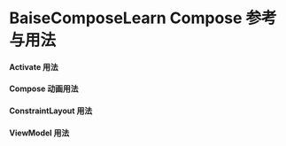 <h1>BaiseComposeLearn Compose 参考与用法</h1>
<h4>Activate 用法</h4>
<h4>Compose 动画用法</h4>
<h4>ConstraintLayout 用法</h4>
<h4>ViewModel 用法 </h4>
